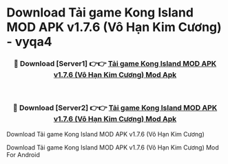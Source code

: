 # Download Tải game Kong Island MOD APK v1.7.6 (Vô Hạn Kim Cương) - vyqa4


<div align="center">
<h3>🔴 Download [Server1] 👉👉 <a href="https://apk-comot.site?title=Tải_game_Kong_Island_MOD_APK_v1.7.6_(Vô_Hạn_Kim_Cương)">Tải game Kong Island MOD APK v1.7.6 (Vô Hạn Kim Cương) Mod Apk</a></h3><br>
<h3>🔴 Download [Server2] 👉👉 <a href="https://apk-comot.site?title=Tải_game_Kong_Island_MOD_APK_v1.7.6_(Vô_Hạn_Kim_Cương)">Tải game Kong Island MOD APK v1.7.6 (Vô Hạn Kim Cương) Mod Apk</a></h3>
</div>



Download Tải game Kong Island MOD APK v1.7.6 (Vô Hạn Kim Cương) 

Download Tải game Kong Island MOD APK v1.7.6 (Vô Hạn Kim Cương) Mod For Android